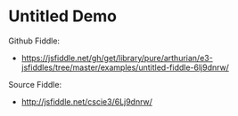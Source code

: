 # Untitled Demo

Github Fiddle:
- https://jsfiddle.net/gh/get/library/pure/arthurian/e3-jsfiddles/tree/master/examples/untitled-fiddle-6lj9dnrw/

Source Fiddle:
- http://jsfiddle.net/cscie3/6Lj9dnrw/

